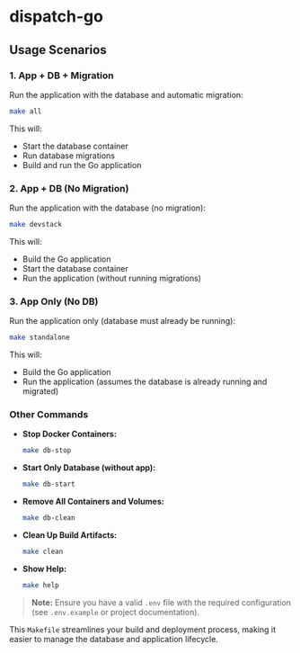 # dispatch-go

## Usage Scenarios

### 1. App + DB + Migration
Run the application with the database and automatic migration:
```sh
make all
```
This will:
- Start the database container
- Run database migrations
- Build and run the Go application

### 2. App + DB (No Migration)
Run the application with the database (no migration):
```sh
make devstack
```
This will:
- Build the Go application
- Start the database container
- Run the application (without running migrations)

### 3. App Only (No DB)
Run the application only (database must already be running):
```sh
make standalone
```
This will:
- Build the Go application
- Run the application (assumes the database is already running and migrated)

### Other Commands
- **Stop Docker Containers:**
  ```sh
  make db-stop
  ```
- **Start Only Database (without app):**
  ```sh
  make db-start
  ```
- **Remove All Containers and Volumes:**
  ```sh
  make db-clean
  ```
- **Clean Up Build Artifacts:**
  ```sh
  make clean
  ```
- **Show Help:**
  ```sh
  make help
  ```

> **Note:**
> Ensure you have a valid `.env` file with the required configuration (see `.env.example` or project documentation).

This `Makefile` streamlines your build and deployment process, making it easier to manage the database and application lifecycle.